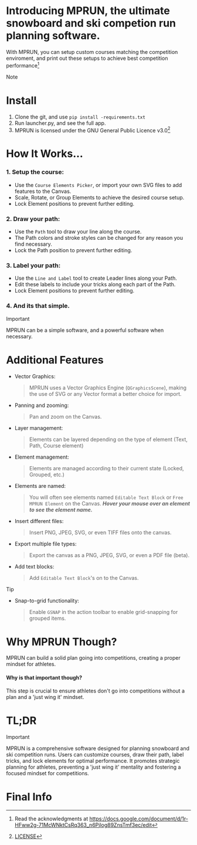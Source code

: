 # Introducing MPRUN, the ultimate snowboard and ski competion run planning software.

With MPRUN, you can setup custom courses matching the competition enviroment, and print out these setups to achieve best competition performance[^1]

> [!NOTE]
> # Install
> 1. Clone the git, and use `pip install -requirements.txt`
> 2. Run launcher.py, and see the full app.
> 3. MPRUN is licensed under the GNU General Public Licence v3.0[^2]

# How It Works...
### 1. Setup the course:
- Use the `Course Elements Picker`, or import your own SVG files to add features to the Canvas.
- Scale, Rotate, or Group Elements to achieve the desired course setup.
- Lock Element positions to prevent further editing.
### 2. Draw your path:
- Use the `Path` tool to draw your line along the course.
- The Path colors and stroke styles can be changed for any reason you find necessary.
- Lock the Path position to prevent further editing.
### 3. Label your path:
- Use the `Line and Label` tool to create Leader lines along your Path.
- Edit these labels to include your tricks along each part of the Path.
- Lock Element positions to prevent further editing.
### 4. And its that simple. 
> [!IMPORTANT]
> MPRUN can be a simple software, and a powerful software when necessary.

# Additional Features
- Vector Graphics:
	> MPRUN uses a Vector Graphics Engine (`QGraphicsScene`), making the use of SVG or any Vector format a better choice for import.
- Panning and zooming:
	> Pan and zoom on the Canvas.
- Layer management:
	> Elements can be layered depending on the type of element (Text, Path, Course element)
- Element management:
	> Elements are managed according to their current state (Locked, Grouped, etc.)
- Elements are named:
	> You will often see elements named `Editable Text Block` or `Free MPRUN Element` on the Canvas. ***Hover your mouse over an element to see the element name.***
- Insert different files:
	> Insert PNG, JPEG, SVG, or even TIFF files onto the canvas.
- Export multiple file types:
	> Export the canvas as a PNG, JPEG, SVG, or even a PDF file (beta).
- Add text blocks:
	> Add `Editable Text Block`'s on to the Canvas.
> [!TIP]
> - Snap-to-grid functionality:
> 	> Enable `GSNAP` in the action toolbar to enable grid-snapping for grouped items.

# Why MPRUN Though?
MPRUN can build a solid plan going into competitions, creating a proper mindset for athletes.
#### Why is that important though? 
This step is crucial to ensure athletes don't go into competitions without a plan and a 'just wing it' mindset.

# TL;DR
> [!IMPORTANT]
> MPRUN is a comprehensive software designed for planning snowboard and ski competition runs. Users can customize courses, draw their path, label tricks, and lock elements for optimal performance. It promotes strategic planning for athletes, preventing a 'just wing it' mentality and fostering a focused mindset for competitions.

# Final Info
[^1]: Read the acknowledgments at https://docs.google.com/document/d/1r-HFww2g-71McWNktCsRq363_n6Pjlog89ZnsTmf3ec/edit
[^2]: [LICENSE](license.txt)